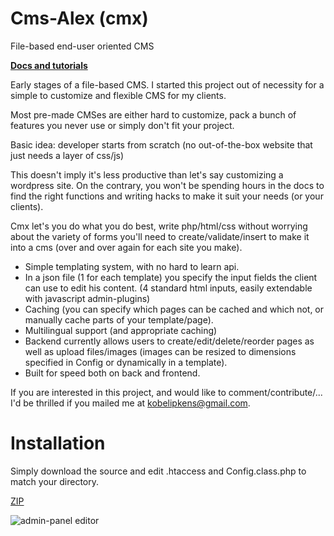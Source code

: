 Cms-Alex (cmx)
==============

File-based end-user oriented CMS

**[Docs and tutorials](https://github.com/frizinak/Alex/wiki)**



Early stages of a file-based CMS. I started this project out of necessity for a simple to customize and flexible CMS for my clients.

Most pre-made CMSes are either hard to customize, pack a bunch of features you never use or simply don't fit your project.

Basic idea: developer starts from scratch (no out-of-the-box website that just needs a layer of css/js)

This doesn't imply it's less productive than let's say customizing a wordpress site. On the contrary, you won't be spending hours in the docs to find the right functions and writing hacks to make it suit your needs (or your clients).

Cmx let's you do what you do best, write php/html/css without worrying about the variety of forms you'll need to create/validate/insert to make it into a cms (over and over again for each site you make).

*  Simple templating system, with no hard to learn api.
*  In a json file (1 for each template) you specify the input fields the client can use to edit his content. (4 standard html inputs, easily extendable with javascript admin-plugins)
*  Caching (you can specify which pages can be cached and which not, or manually cache parts of your template/page).
*  Multilingual support (and appropriate caching)
*  Backend currently allows users to create/edit/delete/reorder pages as well as upload files/images (images can be resized to dimensions specified in Config or dynamically in a template).
*  Built for speed both on back and frontend.

If you are interested in this project, and would like to comment/contribute/... I'd be thrilled if you mailed me at kobelipkens@gmail.com.

Installation
============

Simply download the source and edit .htaccess and Config.class.php to match your directory.

<a href="/frizinak/Alex/zipball/master" class="minibutton" icon_class="mini-icon-download" rel="nofollow" title="Download this repository as a zip file"><span class="mini-icon mini-icon-download"></span>ZIP</a>

![admin-panel editor](https://raw.github.com/frizinak/Alex/master/docs/images/admin_editor.jpg)
